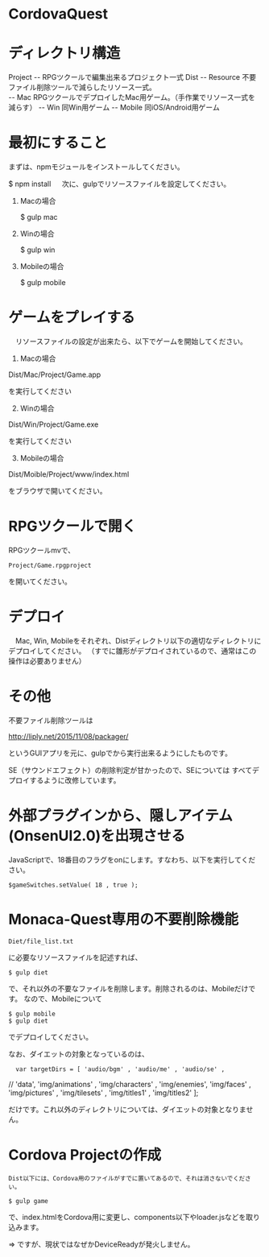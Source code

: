 CordovaQuest
===============

# ディレクトリ構造

 Project -- RPGツクールで編集出来るプロジェクト一式
 Dist 
   -- Resource  不要ファイル削除ツールで減らしたリソース一式。  
   -- Mac       RPGツクールでデプロイしたMac用ゲーム。（手作業でリソース一式を減らす）
   -- Win       同Win用ゲーム
   -- Mobile    同iOS/Android用ゲーム

 

# 最初にすること

 まずは、npmモジュールをインストールしてください。

   $ npm install
　
 次に、gulpでリソースファイルを設定してください。

1. Macの場合

   $ gulp mac

2. Winの場合

   $ gulp win

3. Mobileの場合

   $ gulp mobile


# ゲームをプレイする

　リソースファイルの設定が出来たら、以下でゲームを開始してください。

1. Macの場合

 Dist/Mac/Project/Game.app

を実行してください

2. Winの場合

 Dist/Win/Project/Game.exe
 
を実行してください

3. Mobileの場合

 Dist/Moible/Project/www/index.html

をブラウザで開いてください。

# RPGツクールで開く

 RPGツクールmvで、

    Project/Game.rpgproject

を開いてください。

# デプロイ

　Mac, Win, Mobileをそれぞれ、Distディレクトリ以下の適切なディレクトリにデプロイしてください。
（すでに雛形がデプロイされているので、通常はこの操作は必要ありません）


# その他
  
  不要ファイル削除ツールは

http://liply.net/2015/11/08/packager/

というGUIアプリを元に、gulpでから実行出来るようにしたものです。

 SE（サウンドエフェクト）の削除判定が甘かったので、SEについては
すべてデプロイするように改修しています。


# 外部プラグインから、隠しアイテム(OnsenUI2.0)を出現させる

JavaScriptで、18番目のフラグをonにします。すなわち、以下を実行してください。

    $gameSwitches.setValue( 18 , true );


# Monaca-Quest専用の不要削除機能

    Diet/file_list.txt

に必要なリソースファイルを記述すれば、

    $ gulp diet

で、それ以外の不要なファイルを削除します。削除されるのは、Mobileだけです。
なので、Mobileについて

    $ gulp mobile
    $ gulp diet

でデプロイしてください。

なお、ダイエットの対象となっているのは、

      var targetDirs = [ 'audio/bgm' , 'audio/me' , 'audio/se' ,
//                     'data',
                     'img/animations' , 'img/characters' , 'img/enemies', 'img/faces' ,
                     'img/pictures' , 'img/tilesets' , 'img/titles1' , 'img/titles2' ];

だけです。これ以外のディレクトリについては、ダイエットの対象となりません。

# Cordova Projectの作成

    Dist以下には、Cordova用のファイルがすでに置いてあるので、それは消さないでください。

    $ gulp game

で、index.htmlをCordova用に変更し、components以下やloader.jsなどを取り込みます。

=> ですが、現状ではなぜかDeviceReadyが発火しません。


